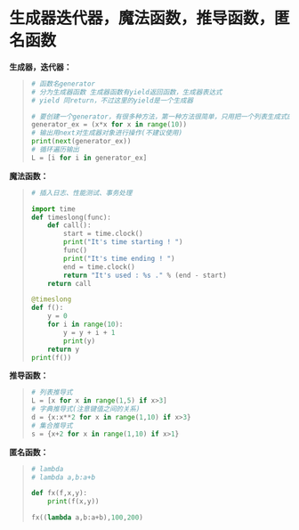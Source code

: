 # 生成器迭代器，魔法函数，推导函数，匿名函数

**生成器，迭代器：**

>   ```python
>   # 函数名generator
>   # 分为生成器函数 生成器函数有yield返回函数，生成器表达式
>   # yield 同return，不过这里的yield是一个生成器
>   
>   # 要创建一个generator，有很多种方法，第一种方法很简单，只用把一个列表生成式的[]中括号改为（）小括号，就创建一个generator
>   generator_ex = (x*x for x in range(10))
>   # 输出用next对生成器对象进行操作(不建议使用)
>   print(next(generator_ex))
>   # 循环遍历输出
>   L = [i for i in generator_ex]
>   
>   ```

**魔法函数：**

>   ```python
>   # 插入日志、性能测试、事务处理
>   
>   import time
>   def timeslong(func):
>       def call():
>           start = time.clock()
>           print("It's time starting ! ")
>           func()
>           print("It's time ending ! ")
>           end = time.clock()
>           return "It's used : %s ." % (end - start)
>       return call
>   
>   @timeslong
>   def f():
>       y = 0
>       for i in range(10):
>           y = y + i + 1
>           print(y)
>       return y
>   print(f())
>   ```

**推导函数：**

>   ```python
>   # 列表推导式
>   L = [x for x in range(1,5) if x>3]
>   # 字典推导式(注意键值之间的关系)
>   d = {x:x**2 for x in range(1,10) if x>3}
>   # 集合推导式
>   s = {x+2 for x in range(1,10) if x>1}
>   ```
>

**匿名函数：**

>   ```python
>   # lambda
>   # lambda a,b:a+b
>   
>   def fx(f,x,y):
>   	print(f(x,y))
>   
>   fx((lambda a,b:a+b),100,200)
>   ```
>
>   

